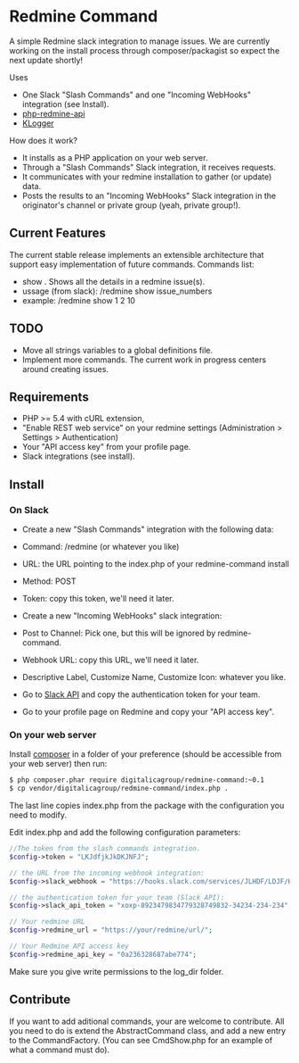 # Redmine Command

A simple Redmine slack integration to manage issues.
We are currently working on the install process through composer/packagist so expect the next update shortly!

Uses
* One Slack "Slash Commands" and one "Incoming WebHooks" integration (see Install).
* [php-redmine-api](https://github.com/kbsali/php-redmine-api)
* [KLogger](https://github.com/katzgrau/KLogger)

How does it work?
* It installs as a PHP application on your web server.
* Through a "Slash Commands" Slack integration, it receives requests.
* It communicates with your redmine installation to gather (or update) data.
* Posts the results to an "Incoming WebHooks" Slack integration in the originator's channel or private group (yeah, private group!).

## Current Features

The current stable release implements an extensible architecture that support easy implementation of future commands.
Commands list:
* show . Shows all the details in a redmine issue(s).
 * ussage (from slack): /redmine show issue_numbers
 * example: /redmine show 1 2 10

## TODO

* Move all strings variables to a global definitions file.
* Implement more commands. The current work in progress centers around creating issues.

## Requirements

* PHP >= 5.4 with cURL extension,
* "Enable REST web service" on your redmine settings (Administration > Settings > Authentication)
 * Your "API access key" from your profile page.
* Slack integrations (see install).

## Install

### On Slack

* Create a new "Slash Commands" integration with the following data:
 * Command: /redmine (or whatever you like)
 * URL: the URL pointing to the index.php of your redmine-command install
 * Method: POST
 * Token: copy this token, we'll need it later.

* Create a new "Incoming WebHooks" slack integration:
 * Post to Channel: Pick one, but this will be ignored by redmine-command.
 * Webhook URL: copy this URL, we'll need it later.
 * Descriptive Label, Customize Name, Customize Icon: whatever you like.

* Go to [Slack API](https://api.slack.com/) and copy the authentication token for your team.

* Go to your profile page on Redmine and copy your "API access key".

### On your web server

Install [composer](http://getcomposer.org/download/) in a folder of your preference (should be accessible from your web server) then run:
```bash
$ php composer.phar require digitalicagroup/redmine-command:~0.1
$ cp vendor/digitalicagroup/redmine-command/index.php .
```
The last line copies index.php from the package with the configuration you need to modify.

Edit index.php and add the following configuration parameters:
```php
//The token from the slash commands integration.
$config->token = "LKJdfjkJkDKJNFJ";

// the URL from the incoming webhook integration:
$config->slack_webhook = "https://hooks.slack.com/services/JLHDF/LDJF/KJHkjhdfkjhdfd";

// the authentication token for your team (Slack API):
$config->slack_api_token = "xoxp-8923479834779328749832-34234-234-234";

// Your redmine URL
$config->redmine_url = "https://your/redmine/url/";

// Your Redmine API access key
$config->redmine_api_key = "0a236328687abe774";
```

Make sure you give write permissions to the log_dir folder.

## Contribute

If you want to add aditional commands, your are welcome to contribute. All you need to do is extend the AbstractCommand class, and add a new entry to the CommandFactory. (You can see CmdShow.php for an example of what a command must do).

